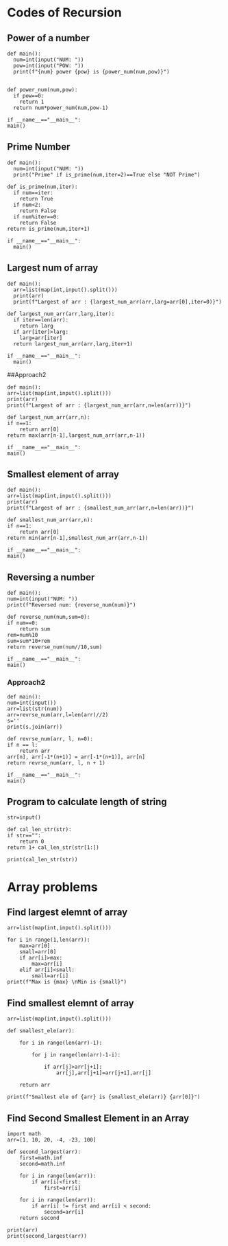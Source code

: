 


# Codes of Recursion

## Power of a number


    def main():
      num=int(input("NUM: "))
      pow=int(input("POW: "))
      print(f"{num} power {pow} is {power_num(num,pow)}")


    def power_num(num,pow):
      if pow==0:
        return 1
      return num*power_num(num,pow-1)

    if __name__=="__main__":
    main()
    


## Prime Number


    def main():
      num=int(input("NUM: "))
      print("Prime" if is_prime(num,iter=2)==True else "NOT Prime")

    def is_prime(num,iter):
      if num==iter:
        return True
      if num<2:
        return False
      if num%iter==0:
        return False
    return is_prime(num,iter+1)

    if __name__=="__main__":
      main()


## Largest num of array

    def main():
      arr=list(map(int,input().split()))
      print(arr)
      print(f"Largest of arr : {largest_num_arr(arr,larg=arr[0],iter=0)}")

    def largest_num_arr(arr,larg,iter):
      if iter==len(arr):
        return larg
      if arr[iter]>larg:
        larg=arr[iter]
      return largest_num_arr(arr,larg,iter+1)

    if __name__=="__main__":
      main()

##Approach2

    def main():
    arr=list(map(int,input().split()))
    print(arr)
    print(f"Largest of arr : {largest_num_arr(arr,n=len(arr))}")

    def largest_num_arr(arr,n):
    if n==1:
        return arr[0]
    return max(arr[n-1],largest_num_arr(arr,n-1))

    if __name__=="__main__":
    main()


## Smallest element of array


    def main():
    arr=list(map(int,input().split()))
    print(arr)
    print(f"Largest of arr : {smallest_num_arr(arr,n=len(arr))}")

    def smallest_num_arr(arr,n):
    if n==1:
        return arr[0]
    return min(arr[n-1],smallest_num_arr(arr,n-1))

    if __name__=="__main__":
    main()


## Reversing a number


    def main():
    num=int(input("NUM: "))
    print(f"Reversed num: {reverse_num(num)}")

    def reverse_num(num,sum=0):
    if num==0:
        return sum
    rem=num%10
    sum=sum*10+rem
    return reverse_num(num//10,sum)
  
    if __name__=="__main__":
    main()

### Approach2 
  
    def main():
    num=int(input())
    arr=list(str(num))
    arr=revrse_num(arr,l=len(arr)//2)
    s=''
    print(s.join(arr))

    def revrse_num(arr, l, n=0):
    if n == l:
        return arr
    arr[n], arr[-1*(n+1)] = arr[-1*(n+1)], arr[n]
    return revrse_num(arr, l, n + 1)

    if __name__=="__main__":
    main()


## Program to calculate length of string

    str=input()

    def cal_len_str(str):
    if str=="":
        return 0
    return 1+ cal_len_str(str[1:])

    print(cal_len_str(str))

# Array problems

## Find largest elemnt of array


    arr=list(map(int,input().split()))

    for i in range(1,len(arr)):
        max=arr[0]
        small=arr[0]
        if arr[i]>max:
            max=arr[i]
        elif arr[i]<small:
            small=arr[i]
    print(f"Max is {max} \nMin is {small}")
    
    

## Find smallest elemnt of array

    arr=list(map(int,input().split()))
    
    def smallest_ele(arr):
    
        for i in range(len(arr)-1):
    
            for j in range(len(arr)-1-i):
    
                if arr[j]>arr[j+1]:
                    arr[j],arr[j+1]=arr[j+1],arr[j]
    
        return arr

    print(f"Smallest ele of {arr} is {smallest_ele(arr)} {arr[0]}")



## Find Second Smallest Element in an Array

    
    import math
    arr=[1, 10, 20, -4, -23, 100]
    
    def second_largest(arr):
        first=math.inf
        second=math.inf
    
        for i in range(len(arr)):
            if arr[i]<first:
                first=arr[i]
    
        for i in range(len(arr)):
            if arr[i] != first and arr[i] < second:
                second=arr[i]
        return second
    
    print(arr)
    print(second_largest(arr))
